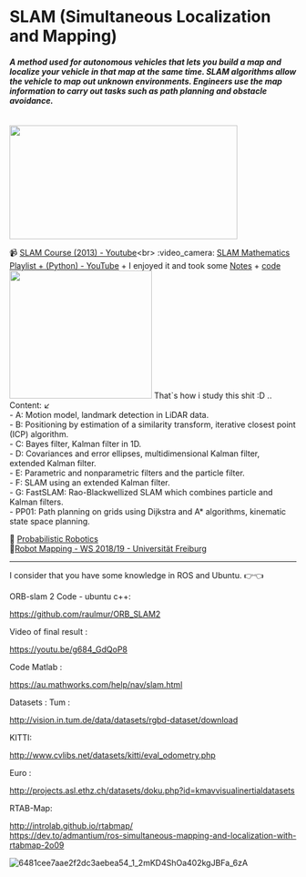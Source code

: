 # SLAM  (Simultaneous Localization and Mapping)
<h4><i>A method used for autonomous vehicles that lets you build a map and localize your vehicle in that map at the same time. SLAM algorithms allow the vehicle to map out unknown environments. Engineers use the map information to carry out tasks such as path planning and obstacle avoidance.</i></h4><br>
<img src="https://drive.google.com/file/d/1niVIUHadZPIZX_ZMuEJjxx4dh6VF7P-Y/view?usp=drivesdk" width="400" height="200">


:video_camera: [SLAM Course (2013) - Youtube](https://www.youtube.com/playlist?list=PLgnQpQtFTOGQrZ4O5QzbIHgl3b1JHimN_)<br>
:video_camera: [SLAM Mathematics Playlist + (Python) - YouTube](https://www.youtube.com/playlist?list=PLpUPoM7Rgzi_7YWn14Va2FODh7LzADBSm) + I enjoyed it and took some [Notes](https://github.com/Moataz-Elmesmary/SLAM-Robotics/blob/main/SLAM%20basic%20Notes%20by%20me.pdf) + [code](https://github.com/Moataz-Elmesmary/SLAM-Robotics/tree/main/Unit_A)<br>
<img src="https://drive.google.com/file/d/1EQlGmAxRTLobwFu8wzi9MgVs-A1plgaf/view?usp=drivesdk" width="250" height="225">
That`s how i study this shit :D .. Content: :arrow_lower_left:<br> - A: Motion model, landmark detection in LiDAR data.<br> - B: Positioning by estimation of a similarity transform, iterative closest point (ICP) algorithm.<br> - C: Bayes filter, Kalman filter in 1D.<br>  - D: Covariances and error ellipses, multidimensional Kalman filter, extended Kalman filter.<br> - E: Parametric and nonparametric filters and the particle filter.<br> - F: SLAM using an extended Kalman filter.<br> - G: FastSLAM: Rao-Blackwellized SLAM which combines particle and Kalman filters.<br> - PP01: Path planning on grids using Dijkstra and A* algorithms, kinematic state space planning.

:closed_book: [Probabilistic Robotics](http://www.probabilistic-robotics.org/)<br>
:pushpin:[Robot Mapping - WS 2018/19 - Universität Freiburg](http://ais.informatik.uni-freiburg.de/teaching/ws18/mapping/)<br>
***
I consider that you have some knowledge in ROS and Ubuntu. :point_right::point_left:	

ORB-slam 2 
Code - ubuntu c++: 

https://github.com/raulmur/ORB_SLAM2

Video of final result : 

https://youtu.be/g684_GdQoP8

Code Matlab : 

https://au.mathworks.com/help/nav/slam.html


Datasets  : 
Tum : 

http://vision.in.tum.de/data/datasets/rgbd-dataset/download

KITTI:

http://www.cvlibs.net/datasets/kitti/eval_odometry.php

Euro : 

http://projects.asl.ethz.ch/datasets/doku.php?id=kmavvisualinertialdatasets

RTAB-Map:

http://introlab.github.io/rtabmap/<br>
https://dev.to/admantium/ros-simultaneous-mapping-and-localization-with-rtabmap-2o09

![6481cee7aae2f2dc3aebea54_1_2mKD4ShOa402kgJBFa_6zA](https://github.com/Moataz-Elmesmary/SLAM-Robotics/assets/92026137/760a25bf-805e-4f76-bfbc-aec4ecc29eae)
